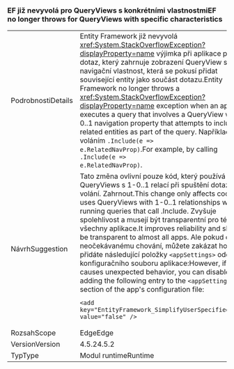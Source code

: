 ### <a name="ef-no-longer-throws-for-queryviews-with-specific-characteristics"></a><span data-ttu-id="b5145-101">EF již nevyvolá pro QueryViews s konkrétními vlastnostmi</span><span class="sxs-lookup"><span data-stu-id="b5145-101">EF no longer throws for QueryViews with specific characteristics</span></span>

|   |   |
|---|---|
|<span data-ttu-id="b5145-102">Podrobnosti</span><span class="sxs-lookup"><span data-stu-id="b5145-102">Details</span></span>|<span data-ttu-id="b5145-103">Entity Framework již nevyvolá <xref:System.StackOverflowException?displayProperty=name> výjimka při aplikace provede dotaz, který zahrnuje zobrazení QueryView s 0..1 navigační vlastnost, která se pokusí přidat související entity jako součást dotazu.</span><span class="sxs-lookup"><span data-stu-id="b5145-103">Entity Framework no longer throws a <xref:System.StackOverflowException?displayProperty=name> exception when an app executes a query that involves a QueryView with a 0..1 navigation property that attempts to include the related entities as part of the query.</span></span> <span data-ttu-id="b5145-104">Například voláním <code>.Include(e =&gt; e.RelatedNavProp)</code>.</span><span class="sxs-lookup"><span data-stu-id="b5145-104">For example, by calling <code>.Include(e =&gt; e.RelatedNavProp)</code>.</span></span>|
|<span data-ttu-id="b5145-105">Návrh</span><span class="sxs-lookup"><span data-stu-id="b5145-105">Suggestion</span></span>|<span data-ttu-id="b5145-106">Tato změna ovlivní pouze kód, který používá QueryViews s 1-0..1 relací při spuštění dotazů toto volání. Zahrnout.</span><span class="sxs-lookup"><span data-stu-id="b5145-106">This change only affects code that uses QueryViews with 1-0..1 relationships when running queries that call .Include.</span></span> <span data-ttu-id="b5145-107">Zvyšuje spolehlivost a musejí být transparentní pro téměř všechny aplikace.</span><span class="sxs-lookup"><span data-stu-id="b5145-107">It improves reliability and should be transparent to almost all apps.</span></span> <span data-ttu-id="b5145-108">Ale pokud dojde k neočekávanému chování, můžete zakázat ho tak, že přidáte následující položky <code>&lt;appSettings&gt;</code> oddílu konfiguračního souboru aplikace:</span><span class="sxs-lookup"><span data-stu-id="b5145-108">However, if it causes unexpected behavior, you can disable it by adding the following entry to the <code>&lt;appSettings&gt;</code> section of the app's configuration file:</span></span><pre><code class="lang-xml">&lt;add key=&quot;EntityFramework_SimplifyUserSpecifiedViews&quot; value=&quot;false&quot; /&gt;&#13;&#10;</code></pre>|
|<span data-ttu-id="b5145-109">Rozsah</span><span class="sxs-lookup"><span data-stu-id="b5145-109">Scope</span></span>|<span data-ttu-id="b5145-110">Edge</span><span class="sxs-lookup"><span data-stu-id="b5145-110">Edge</span></span>|
|<span data-ttu-id="b5145-111">Version</span><span class="sxs-lookup"><span data-stu-id="b5145-111">Version</span></span>|<span data-ttu-id="b5145-112">4.5.2</span><span class="sxs-lookup"><span data-stu-id="b5145-112">4.5.2</span></span>|
|<span data-ttu-id="b5145-113">Typ</span><span class="sxs-lookup"><span data-stu-id="b5145-113">Type</span></span>|<span data-ttu-id="b5145-114">Modul runtime</span><span class="sxs-lookup"><span data-stu-id="b5145-114">Runtime</span></span>|

